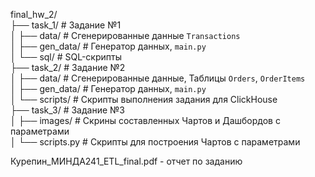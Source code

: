 final_hw_2/  
├── task_1/           # Задание №1  
│   ├── data/           # Сгенерированные данные `Transactions`  
│   ├── gen_data/       # Генератор данных, `main.py`  
│   └── sql/            # SQL-скрипты                   
├── task_2/           # Задание №2  
│   ├── data/           # Сгенерированные данные, Таблицы `Orders`, `OrderItems`  
│   ├── gen_data/        # Генератор данных, `main.py`  
│   └── scripts/         # Скрипты выполнения задания для ClickHouse  
├── task_3/           # Задание №3  
│   ├── images/          # Скрины составленных Чартов и Дашбордов с параметрами  
│   └── scripts.py       # Скрипты для построения Чартов с параметрами

Курепин_МИНДА241_ETL_final.pdf - отчет по заданию
